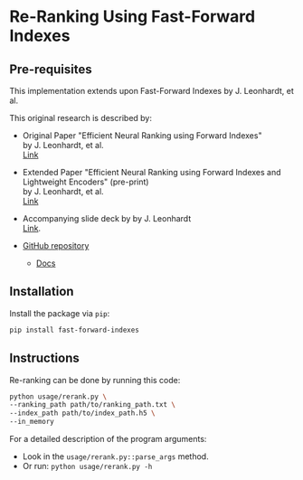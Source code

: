 # Re-Ranking Using Fast-Forward Indexes

## Pre-requisites
This implementation extends upon Fast-Forward Indexes by J. Leonhardt, et al.

This original research is described by:

- Original Paper "Efficient Neural Ranking using Forward Indexes"  
by J. Leonhardt, et al.  
[Link](https://dl.acm.org/doi/abs/10.1145/3485447.3511955)

- Extended Paper "Efficient Neural Ranking using Forward Indexes and Lightweight Encoders" (pre-print)  
by J. Leonhardt, et al.  
[Link](https://arxiv.org/abs/2311.01263)

- Accompanying slide deck by by J. Leonhardt  
[Link](https://mrjleo.github.io/slides/2023-phd/).

- [GitHub repository](https://github.com/mrjleo/fast-forward-indexes)

    - [Docs](https://mrjleo.github.io/fast-forward-indexes/docs)


## Installation

Install the package via `pip`:

<!-- TODO: improve installation instructions -->
```bash
pip install fast-forward-indexes
```


## Instructions

Re-ranking can be done by running this code:
```bash
python usage/rerank.py \
--ranking_path path/to/ranking_path.txt \
--index_path path/to/index_path.h5 \
--in_memory
```

For a detailed description of the program arguments:
- Look in the `usage/rerank.py::parse_args` method.
- Or run: ```python usage/rerank.py -h```
